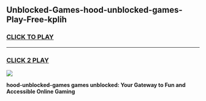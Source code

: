 
## Unblocked-Games-hood-unblocked-games-Play-Free-kplih
<h3>
<a href="https://premium76.site?title=hood-unblocked-games&ref=18A1">CLICK TO PLAY</a></h3>
<hr>

<h3>
<a href="https://premium76.site?title=hood-unblocked-games&ref=18A1">CLICK 2 PLAY</a>
  
</h3>

<a href="https://premium76.site?title=hood-unblocked-games&ref=18A1"><img src="https://clearcache.store/games.png"></a>


**hood-unblocked-games games unblocked: Your Gateway to Fun and Accessible Online Gaming**
